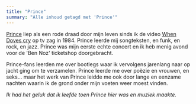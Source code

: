 ```yaml
---
title: "Prince"
summary: "Alle inhoud getagd met 'Prince'"
---
```


[Prince](https://prince.com) liep als een rode draad door mijn leven sinds ik de video [When Doves cry](https://www.youtube.com/watch?v=UG3VcCAlUgE) op tv zag in 1984.
Prince leerde mij songteksten, en funk, en rock, en jazz.
Prince was mijn eerste echte concert en ik heb menig avond voor de 'Ben Noz' ticketshop doorgebracht.

Prince-fans leerden me over bootlegs waar ik vervolgens jarenlang naar op jacht ging om te verzamelen.
Prince leerde me over poëzie en vrouwen, en seks... maar het werk van Prince leidde me ook door lange en eenzame nachten waarin ik de grond onder mijn voeten weer moest vinden.

_Ik had het geluk dat ik leefde toen Prince hier was en muziek maakte._

